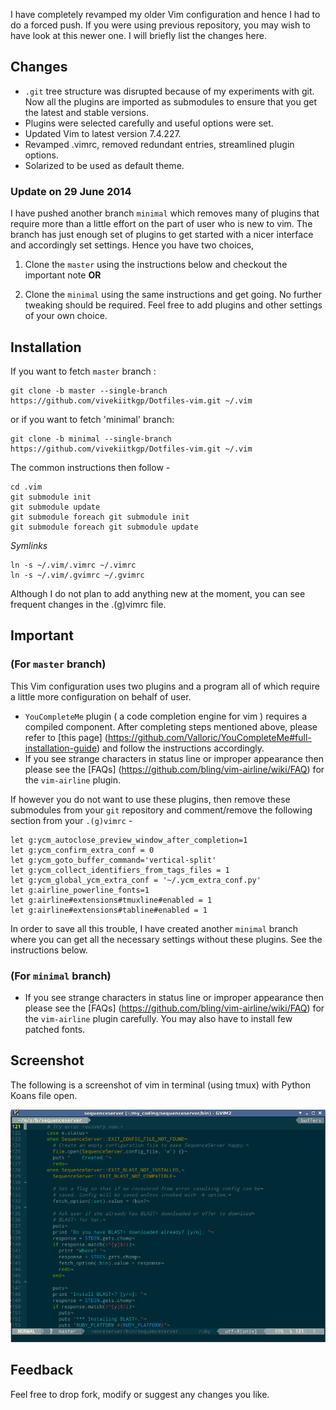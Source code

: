 I have completely revamped my older Vim configuration and hence I had to do a
forced push. If you were using previous repository, you may wish to have look at
this newer one. I will briefly list the changes here.

Changes
-------
* `.git` tree structure was disrupted because of my experiments with git. Now all
the plugins are imported as submodules to ensure that you get the latest and
stable versions.
* Plugins were selected carefully and useful options were set.
* Updated Vim to latest version 7.4.227.
* Revamped .vimrc, removed redundant entries, streamlined plugin options.
* Solarized to be used as default theme.

### Update on 29 June 2014
I have pushed another branch `minimal` which removes many of plugins that require more
than a little effort on the part of user who is new to vim. The branch has just
enough set of plugins to get started with a nicer interface and accordingly set
settings. Hence you have two choices, 

1. Clone the `master` using the instructions below and checkout the
   important note **OR**

2. Clone the `minimal` using the same instructions and get going. No further
   tweaking should be required. Feel free to add plugins and other settings
   of your own choice.

Installation
------------
If you want to fetch `master` branch :

    git clone -b master --single-branch https://github.com/vivekiitkgp/Dotfiles-vim.git ~/.vim
or if you want to fetch 'minimal' branch:

    git clone -b minimal --single-branch https://github.com/vivekiitkgp/Dotfiles-vim.git ~/.vim
The common instructions then follow -

    cd .vim
    git submodule init
    git submodule update
    git submodule foreach git submodule init
    git submodule foreach git submodule update

*Symlinks*

    ln -s ~/.vim/.vimrc ~/.vimrc
    ln -s ~/.vim/.gvimrc ~/.gvimrc

Although I do not plan to add anything new at the moment, you can see frequent
changes in the .(g)vimrc file.

Important
---------
### (For `master` branch)
This Vim configuration uses two plugins and a program  all of which require a
little more configuration on behalf of user.
* `YouCompleteMe` plugin ( a code completion engine for vim ) requires a
compiled component. After completing steps mentioned above, please refer to
[this page] (https://github.com/Valloric/YouCompleteMe#full-installation-guide)
and follow the instructions accordingly.
* If you see strange characters in status line or improper appearance then
please see the [FAQs] (https://github.com/bling/vim-airline/wiki/FAQ) for the
`vim-airline` plugin.

If however you do not want to use these plugins, then remove these submodules
from your `git` repository and comment/remove the following section from your
`.(g)vimrc` -

    let g:ycm_autoclose_preview_window_after_completion=1
    let g:ycm_confirm_extra_conf = 0
    let g:ycm_goto_buffer_command='vertical-split'
    let g:ycm_collect_identifiers_from_tags_files = 1
    let g:ycm_global_ycm_extra_conf = '~/.ycm_extra_conf.py'
    let g:airline_powerline_fonts=1
    let g:airline#extensions#tmuxline#enabled = 1
    let g:airline#extensions#tabline#enabled = 1

In order to save all this trouble, I have created another `minimal` branch where
you can get all the necessary settings without these plugins. See the
instructions below.

### (For `minimal` branch)
* If you see strange characters in status line or improper appearance then
please see the [FAQs] (https://github.com/bling/vim-airline/wiki/FAQ) for the
`vim-airline` plugin carefully. You may also have to install few patched fonts.

Screenshot
----------
The following is a screenshot of vim in terminal (using tmux) with Python Koans file open.

![vim](screenshot.png "Screenshot of Vim with a ruby file")

Feedback
--------
Feel free to drop fork, modify or suggest any changes you like.
